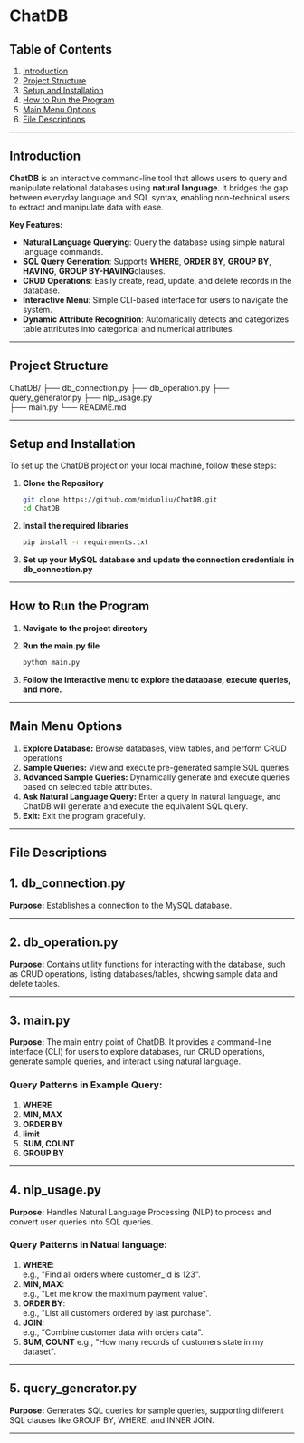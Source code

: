 # **ChatDB**

## **Table of Contents**
1. [Introduction](#introduction)
2. [Project Structure](#project-structure)
3. [Setup and Installation](#setup-and-installation)
4. [How to Run the Program](#how-to-run-the-program)
5. [Main Menu Options](#main-menu-options)
6. [File Descriptions](#file-descriptions)


---

## **Introduction**
**ChatDB** is an interactive command-line tool that allows users to query and manipulate relational databases using **natural language**. It bridges the gap between everyday language and SQL syntax, enabling non-technical users to extract and manipulate data with ease.

**Key Features:**
- **Natural Language Querying**: Query the database using simple natural language commands.
- **SQL Query Generation**: Supports **WHERE**, **ORDER BY**, **GROUP BY**, **HAVING**, **GROUP BY-HAVING**clauses.
- **CRUD Operations**: Easily create, read, update, and delete records in the database.
- **Interactive Menu**: Simple CLI-based interface for users to navigate the system.
- **Dynamic Attribute Recognition**: Automatically detects and categorizes table attributes into categorical and numerical attributes.

---

## **Project Structure**
ChatDB/
├── db_connection.py 
├── db_operation.py 
├── query_generator.py 
├── nlp_usage.py  
├── main.py 
└── README.md

---


## **Setup and Installation**
To set up the ChatDB project on your local machine, follow these steps:

1. **Clone the Repository**
   ```bash
   git clone https://github.com/miduoliu/ChatDB.git
   cd ChatDB

2. **Install the required libraries**
   ```bash
   pip install -r requirements.txt
   
3. **Set up your MySQL database and update the connection credentials in db_connection.py**

---

## **How to Run the Program**

1. **Navigate to the project directory**

2. **Run the main.py file**
   ```bash
   python main.py

3. **Follow the interactive menu to explore the database, execute queries, and more.**
---


## **Main Menu Options**

1. **Explore Database:** Browse databases, view tables, and perform CRUD operations
2. **Sample Queries:** View and execute pre-generated sample SQL queries.
3. **Advanced Sample Queries:** Dynamically generate and execute queries based on selected table attributes.
4. **Ask Natural Language Query:** Enter a query in natural language, and ChatDB will generate and execute the equivalent SQL query.
5. **Exit:** Exit the program gracefully.

---


## **File Descriptions**

## **1. db_connection.py**
**Purpose:** Establishes a connection to the MySQL database.

---

## **2. db_operation.py**
**Purpose:** Contains utility functions for interacting with the database, such as CRUD operations, listing databases/tables, showing sample data and delete tables.

---

## **3. main.py**
**Purpose:** The main entry point of ChatDB. It provides a command-line interface (CLI) for users to explore databases, run CRUD operations, generate sample queries, and interact using natural language.

### **Query Patterns in Example Query:**
1. **WHERE**
2. **MIN, MAX**  
3. **ORDER BY**
4. **limit**
5. **SUM, COUNT**
7. **GROUP BY**

---

## **4. nlp_usage.py**
**Purpose:** Handles Natural Language Processing (NLP) to process and convert user queries into SQL queries.

### **Query Patterns in Natual language:**
1. **WHERE**:  
   e.g., "Find all orders where customer_id is 123".
2. **MIN, MAX**:  
   e.g., "Let me know the maximum payment value".
3. **ORDER BY**:  
   e.g., "List all customers ordered by last purchase".
4. **JOIN**:  
   e.g., "Combine customer data with orders data".
5. **SUM, COUNT**
   e.g., "How many records of customers state in my dataset".

---

## **5. query_generator.py**
**Purpose:** Generates SQL queries for sample queries, supporting different SQL clauses like GROUP BY, WHERE, and INNER JOIN.

---











